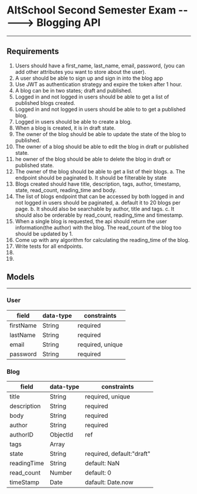 # AltSchool Second Semester Exam -----> Blogging API

---

## Requirements

1. Users should have a first_name, last_name, email, password, (you can add other attributes you want to store about the user).
2. A user should be able to sign up and sign in into the blog app
3. Use JWT as authentication strategy and expire the token after 1 hour.
4. A blog can be in two states; draft and published.
5. Logged in and not logged in users should be able to get a list of published blogs created.
6. Logged in and not logged in users should be able to to get a published blog.
7. Logged in users should be able to create a blog.
8. When a blog is created, it is in draft state.
9. The owner of the blog should be able to update the state of the blog to published.
10. The owner of a blog should be able to edit the blog in draft or published state.
11. he owner of the blog should be able to delete the blog in draft or published state.
12. The owner of the blog should be able to get a list of their blogs.
    a. The endpoint should be paginated
    b. It should be filterable by state
13. Blogs created should have title, description, tags, author, timestamp, state, read_count, reading_time and body.
14. The list of blogs endpoint that can be accessed by both logged in and not logged in users should be paginated,
    a. default it to 20 blogs per page.
    b. It should also be searchable by author, title and tags.
    c. It should also be orderable by read_count, reading_time and timestamp.
15. When a single blog is requested, the api should return the user information(the author) with the blog. The read_count of the blog too should be updated by 1.
16. Come up with any algorithm for calculating the reading_time of the blog.
17. Write tests for all endpoints.
18.
19.

## Models

---

### User

| field     | data-type | constraints      |
| --------- | --------- | ---------------- |
| firstName | String    | required         |
| lastName  | String    | required         |
| email     | String    | required, unique |
| password  | String    | required         |

### Blog

| field       | data-type | constraints               |
| ----------- | --------- | ------------------------- |
| title       | String    | required, unique          |
| description | String    | required                  |
| body        | String    | required                  |
| author      | String    | required                  |
| authorID    | ObjectId  | ref                       |
| tags        | Array     |                           |
| state       | String    | required, default:"draft" |
| readingTime | String    | default: NaN              |
| read_count  | Number    | default: 0                |
| timeStamp   | Date      | dafault: Date.now         |
